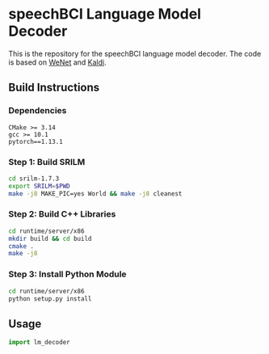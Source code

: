 # speechBCI Language Model Decoder

This is the repository for the speechBCI language model decoder. The code is based on [WeNet](https://github.com/wenet-e2e/wenet) and [Kaldi](https://github.com/kaldi-asr/kaldi).

## Build Instructions

### Dependencies
```
CMake >= 3.14
gcc >= 10.1
pytorch==1.13.1
```

### Step 1: Build SRILM
```bash
cd srilm-1.7.3
export SRILM=$PWD
make -j8 MAKE_PIC=yes World && make -j8 cleanest
```

### Step 2: Build C++ Libraries
```bash
cd runtime/server/x86
mkdir build && cd build
cmake .
make -j8
```

### Step 3: Install Python Module
```bash
cd runtime/server/x86
python setup.py install
```

## Usage
```python
import lm_decoder
```
